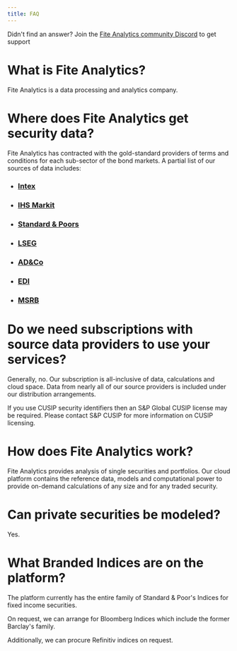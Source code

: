 ```yaml
---
title: FAQ
---
```


<Info>Didn't find an answer? Join the <a href="https://discord.gg/dc7ZKnUe"> Fite Analytics community Discord</a> 
to get support</Info>

# What is Fite Analytics?

Fite Analytics is a data processing and analytics company.

# Where does Fite Analytics get security data?

Fite Analytics has contracted with the gold-standard providers of terms and conditions for each sub-sector of 
the bond markets. A partial list of our sources of data includes:

- <h3><a href="https://intex.com" target="_blank">Intex</a></h3>
- <h3><a href="https://ihsmarkit.com/index.html" target="_blank">IHS Markit</a></h3>
- <h3><a href="https://standardandpoors.com" target="_blank">Standard & Poors</a></h3>
- <h3><a href="https://lseg.com" target="_blank">LSEG</a></h3>
- <h3><a href="https://adco.com" target="_blank">AD&Co</a></h3>
- <h3><a href="https://exchange-data.com" target="_blank">EDI</a></h3>
- <h3><a href="https://msrb.org" target="_blank">MSRB</a></h3>

# Do we need subscriptions with source data providers to use your services?

Generally, no. Our subscription is all-inclusive of data, calculations and cloud space. Data from nearly all of our 
source providers is included under our distribution arrangements.

If you use CUSIP security identifiers then an S&P Global CUSIP license may be required. Please contact 
S&P CUSIP for more information on CUSIP licensing.

# How does Fite Analytics work?

Fite Analytics provides analysis of single securities and portfolios. Our cloud platform contains the reference
data, models and computational power to provide on-demand calculations of any size and for any traded security.

# Can private securities be modeled?

Yes.

# What Branded Indices are on the platform?

The platform currently has the entire family of Standard & Poor's Indices for fixed income securities.

On request, we can arrange for Bloomberg Indices which include the former Barclay's family.

Additionally, we can procure Refinitiv indices on request.
